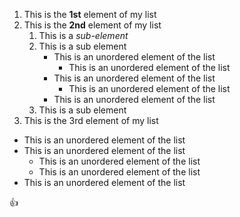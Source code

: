 1. This is the **1st** element of my list
2. This is the **2nd** element of my list
   1. This is a *sub-element*
   2. This is a sub element
      * This is an unordered element of the list
        * This is an unordered element of the list
      * This is an unordered element of the list
        * This is an unordered element of the list
      * This is an unordered element of the list
   3. This is a sub element
3. This is the 3rd element of my list

* This is an unordered element of the list
* This is an unordered element of the list
  * This is an unordered element of the list
  * This is an unordered element of the list
* This is an unordered element of the list

:+1:
